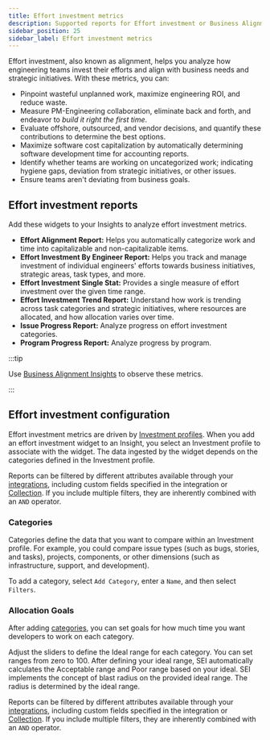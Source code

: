 ```yaml
---
title: Effort investment metrics
description: Supported reports for Effort investment or Business Alignment on SEI
sidebar_position: 25
sidebar_label: Effort investment metrics
---
```


Effort investment, also known as alignment, helps you analyze how engineering teams invest their efforts and align with business needs and strategic initiatives. With these metrics, you can:

* Pinpoint wasteful unplanned work, maximize engineering ROI, and reduce waste.
* Measure PM-Engineering collaboration, eliminate back and forth, and endeavor to _build it right the first time_.
* Evaluate offshore, outsourced, and vendor decisions, and quantify these contributions to determine the best options.
* Maximize software cost capitalization by automatically determining software development time for accounting reports.
* Identify whether teams are working on uncategorized work; indicating hygiene gaps, deviation from strategic initiatives, or other issues.
* Ensure teams aren't deviating from business goals.

## Effort investment reports

Add these widgets to your Insights to analyze effort investment metrics.

* **Effort Alignment Report:** Helps you automatically categorize work and time into capitalizable and non-capitalizable items.
* **Effort Investment By Engineer Report:** Helps you track and manage investment of individual engineers' efforts towards business initiatives, strategic areas, task types, and more.
* **Effort Investment Single Stat:** Provides a single measure of effort investment over the given time range.
* **Effort Investment Trend Report:** Understand how work is trending across task categories and strategic initiatives, where resources are allocated, and how allocation varies over time.
* **Issue Progress Report:** Analyze progress on effort investment categories.
* **Program Progress Report:** Analyze progress by program.

:::tip

Use [Business Alignment Insights](/docs/software-engineering-insights/insights/sei-insights#business-alignment) to observe these metrics.

:::

## Effort investment configuration

Effort investment metrics are driven by [Investment profiles](/docs/software-engineering-insights/sei-profiles/investment-profile). When you add an effort investment widget to an Insight, you select an Investment profile to associate with the widget. The data ingested by the widget depends on the categories defined in the Investment profile.

Reports can be filtered by different attributes available through your [integrations](/docs/category/integrations), including custom fields specified in the integration or [Collection](/docs/software-engineering-insights/sei-projects-and-collections/project-and-collection-overview). If you include multiple filters, they are inherently combined with an `AND` operator.

### Categories

Categories define the data that you want to compare within an Investment profile. For example, you could compare issue types (such as bugs, stories, and tasks), projects, components, or other dimensions (such as infrastructure, support, and development).

To add a category, select `Add Category`, enter a `Name`, and then select `Filters`.

### Allocation Goals

After adding [categories](#categories), you can set goals for how much time you want developers to work on each category.

Adjust the sliders to define the Ideal range for each category. You can set ranges from zero to 100. After defining your ideal range, SEI automatically calculates the Acceptable range and Poor range based on your ideal.  SEI implements the concept of blast radius on the provided ideal range. The radius is determined by the ideal range.

Reports can be filtered by different attributes available through your [integrations](/docs/category/integrations), including custom fields specified in the integration or [Collection](/docs/software-engineering-insights/sei-projects-and-collections/project-and-collection-overview). If you include multiple filters, they are inherently combined with an `AND` operator.